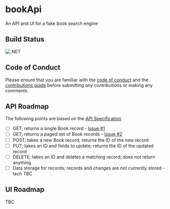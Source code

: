 # bookApi

An API and UI for a fake book search engine

## Build Status

![.NET](https://github.com/GaProgMan/bookApi/workflows/.NET/badge.svg)

## Code of Conduct

Please ensure that you are familiar with the [code of conduct](./code-of-conduct.md) and the [contributions guide](./.github/contributing.md) before submitting any contributions or making any comments.

## API Roadmap

The following points are based on the [API Specification](./documentation/api-spec.md)

- [ ] GET; returns a single Book record - [Issue #1](https://github.com/GaProgMan/bookApi/issues/1)
- [ ] GET; returns a paged set of Book records - [Issue #2](https://github.com/GaProgMan/bookApi/issues/2)
- [ ] POST; takes a new Book record; returns the ID of the new record
- [ ] PUT; takes an ID and fields to update; returns the ID of the updated record
- [ ] DELETE; takes an ID and deletes a matching record; does not return anything
- [ ] Data storage for records; records and changes are not currently stored - tech TBC

## UI Roadmap

TBC